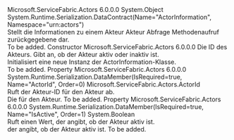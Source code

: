 <Type Name="ActorInformation" FullName="Microsoft.ServiceFabric.Actors.Query.ActorInformation">
  <TypeSignature Language="C#" Value="public sealed class ActorInformation" />
  <TypeSignature Language="ILAsm" Value=".class public auto ansi serializable sealed beforefieldinit ActorInformation extends System.Object" />
  <TypeSignature Language="DocId" Value="T:Microsoft.ServiceFabric.Actors.Query.ActorInformation" />
  <TypeSignature Language="VB.NET" Value="Public NotInheritable Class ActorInformation" />
  <TypeSignature Language="F#" Value="type ActorInformation = class" />
  <AssemblyInfo>
    <AssemblyName>Microsoft.ServiceFabric.Actors</AssemblyName>
    <AssemblyVersion>6.0.0.0</AssemblyVersion>
  </AssemblyInfo>
  <Base>
    <BaseTypeName>System.Object</BaseTypeName>
  </Base>
  <Interfaces />
  <Attributes>
    <Attribute>
      <AttributeName>System.Runtime.Serialization.DataContract(Name="ActorInformation", Namespace="urn:actors")</AttributeName>
    </Attribute>
  </Attributes>
  <Docs>
    <summary>
            Stellt die Informationen zu einem Akteur Akteur Abfrage Methodenaufruf zurückgegebene dar. 
            </summary>
    <remarks>To be added.</remarks>
  </Docs>
  <Members>
    <Member MemberName=".ctor">
      <MemberSignature Language="C#" Value="public ActorInformation (Microsoft.ServiceFabric.Actors.ActorId actorId, bool isActive);" />
      <MemberSignature Language="ILAsm" Value=".method public hidebysig specialname rtspecialname instance void .ctor(class Microsoft.ServiceFabric.Actors.ActorId actorId, bool isActive) cil managed" />
      <MemberSignature Language="DocId" Value="M:Microsoft.ServiceFabric.Actors.Query.ActorInformation.#ctor(Microsoft.ServiceFabric.Actors.ActorId,System.Boolean)" />
      <MemberSignature Language="F#" Value="new Microsoft.ServiceFabric.Actors.Query.ActorInformation : Microsoft.ServiceFabric.Actors.ActorId * bool -&gt; Microsoft.ServiceFabric.Actors.Query.ActorInformation" Usage="new Microsoft.ServiceFabric.Actors.Query.ActorInformation (actorId, isActive)" />
      <MemberType>Constructor</MemberType>
      <AssemblyInfo>
        <AssemblyName>Microsoft.ServiceFabric.Actors</AssemblyName>
        <AssemblyVersion>6.0.0.0</AssemblyVersion>
      </AssemblyInfo>
      <Parameters>
        <Parameter Name="actorId" Type="Microsoft.ServiceFabric.Actors.ActorId" />
        <Parameter Name="isActive" Type="System.Boolean" />
      </Parameters>
      <Docs>
        <param name="actorId">Die ID des Akteurs.</param>
        <param name="isActive">Gibt an, ob der Akteur aktiv oder inaktiv ist.</param>
        <summary>
            Initialisiert eine neue Instanz der ActorInformation-Klasse.
            </summary>
        <remarks>To be added.</remarks>
      </Docs>
    </Member>
    <Member MemberName="ActorId">
      <MemberSignature Language="C#" Value="public Microsoft.ServiceFabric.Actors.ActorId ActorId { get; }" />
      <MemberSignature Language="ILAsm" Value=".property instance class Microsoft.ServiceFabric.Actors.ActorId ActorId" />
      <MemberSignature Language="DocId" Value="P:Microsoft.ServiceFabric.Actors.Query.ActorInformation.ActorId" />
      <MemberSignature Language="VB.NET" Value="Public ReadOnly Property ActorId As ActorId" />
      <MemberSignature Language="F#" Value="member this.ActorId : Microsoft.ServiceFabric.Actors.ActorId" Usage="Microsoft.ServiceFabric.Actors.Query.ActorInformation.ActorId" />
      <MemberType>Property</MemberType>
      <AssemblyInfo>
        <AssemblyName>Microsoft.ServiceFabric.Actors</AssemblyName>
        <AssemblyVersion>6.0.0.0</AssemblyVersion>
      </AssemblyInfo>
      <Attributes>
        <Attribute>
          <AttributeName>System.Runtime.Serialization.DataMember(IsRequired=true, Name="ActorId", Order=0)</AttributeName>
        </Attribute>
      </Attributes>
      <ReturnValue>
        <ReturnType>Microsoft.ServiceFabric.Actors.ActorId</ReturnType>
      </ReturnValue>
      <Docs>
        <summary>
            Ruft der Akteur-ID für den Akteur ab.
            </summary>
        <value>Die <see cref="T:Microsoft.ServiceFabric.Actors.ActorId" /> für den Akteur.</value>
        <remarks>To be added.</remarks>
      </Docs>
    </Member>
    <Member MemberName="IsActive">
      <MemberSignature Language="C#" Value="public bool IsActive { get; }" />
      <MemberSignature Language="ILAsm" Value=".property instance bool IsActive" />
      <MemberSignature Language="DocId" Value="P:Microsoft.ServiceFabric.Actors.Query.ActorInformation.IsActive" />
      <MemberSignature Language="VB.NET" Value="Public ReadOnly Property IsActive As Boolean" />
      <MemberSignature Language="F#" Value="member this.IsActive : bool" Usage="Microsoft.ServiceFabric.Actors.Query.ActorInformation.IsActive" />
      <MemberType>Property</MemberType>
      <AssemblyInfo>
        <AssemblyName>Microsoft.ServiceFabric.Actors</AssemblyName>
        <AssemblyVersion>6.0.0.0</AssemblyVersion>
      </AssemblyInfo>
      <Attributes>
        <Attribute>
          <AttributeName>System.Runtime.Serialization.DataMember(IsRequired=true, Name="IsActive", Order=1)</AttributeName>
        </Attribute>
      </Attributes>
      <ReturnValue>
        <ReturnType>System.Boolean</ReturnType>
      </ReturnValue>
      <Docs>
        <summary>
            Ruft einen Wert, der angibt, ob der Akteur aktiv ist.
            </summary>
        <value>
          <see cref="T:System.Boolean" />der angibt, ob der Akteur aktiv ist.</value>
        <remarks>To be added.</remarks>
      </Docs>
    </Member>
  </Members>
</Type>